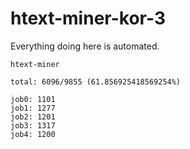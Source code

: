# htext-miner-kor-3

Everything doing here is automated.

```
htext-miner

total: 6096/9855 (61.856925418569254%)

job0: 1101
job1: 1277
job2: 1201
job3: 1317
job4: 1200
```
